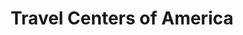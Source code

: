 ---
title: "Travel Centers of America"
url: /greenwood/travel-centers-of-america/
shop: convenience
---